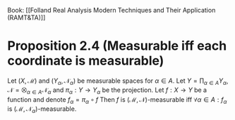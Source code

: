 Book: [[Folland Real Analysis Modern Techniques and Their Application (RAMT&TA)]]
# Proposition 2.4 (Measurable iff each coordinate is measurable)
Let $(X,\mathcal{M})$ and $(Y_{\alpha},\mathcal{N}_{\alpha})$ be measurable spaces for $\alpha\in A$.
Let $\displaystyle Y=\prod_{\alpha\in A}Y_{\alpha},\mathcal{N}=\bigotimes_{\alpha\in A}\mathcal{N}_{\alpha}$ and $\pi_{\alpha}:Y\to Y_{\alpha}$ be the projection.
Let $f:X\to Y$ be a function and denote $f_{\alpha}=\pi_{\alpha}\circ f$
Then $f$ is $(\mathcal{M},\mathcal{N})$-measurable iff $\forall \alpha\in A:f_{\alpha}$ is $(\mathcal{M},\mathcal{N}_{\alpha})$-measurable.